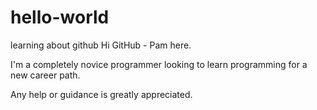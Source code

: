 # hello-world
learning about github
Hi GitHub - Pam here.

I'm a completely novice programmer looking to learn programming for a new career path.

Any help or guidance is greatly appreciated.
